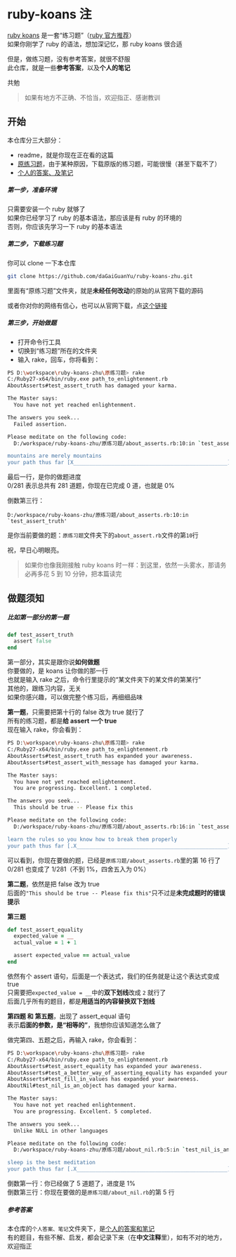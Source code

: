 # ruby-koans 注
[ruby koans](http://rubykoans.com/) 是一套“练习题”（[ruby 官方推荐](https://www.ruby-lang.org/zh_cn/documentation/)）  
如果你刚学了 ruby 的语法，想加深记忆，那 ruby koans 很合适  

但是，做练习题，没有参考答案，就很不舒服  
此仓库，就是一些**参考答案**，以及**个人的笔记**  

共勉

> 如果有地方不正确、不恰当，欢迎指正、感谢教训

## 开始
本仓库分三大部分：
+ readme，就是你现在正在看的这篇
+ [原练习题](https://github.com/daGaiGuanYu/ruby-koans-zhu/tree/main/%E4%B8%AA%E4%BA%BA%E7%AD%94%E6%A1%88%E3%80%81%E7%AC%94%E8%AE%B0)，由于某种原因，下载原版的练习题，可能很慢（甚至下载不了）
+ [个人的答案、及笔记](https://github.com/daGaiGuanYu/ruby-koans-zhu/tree/main/%E4%B8%AA%E4%BA%BA%E7%AD%94%E6%A1%88%E3%80%81%E7%AC%94%E8%AE%B0)

##### 第一步，准备环境
只需要安装一个 ruby 就够了  
如果你已经学习了 ruby 的基本语法，那应该是有 ruby 的环境的  
否则，你应该先学习一下 ruby 的基本语法

##### 第二步，下载练习题
你可以 clone 一下本仓库
```bash
git clone https://github.com/daGaiGuanYu/ruby-koans-zhu.git
```
里面有“原练习题”文件夹，就是**未经任何改动**的原始的从官网下载的源码  

或者你对你的网络有信心，也可以从官网下载，点[这个链接](http://rubykoans.com/)

##### 第三步，开始做题
+ 打开命令行工具
+ 切换到“练习题”所在的文件夹
+ 输入 rake，回车，你将看到：

```bash
PS D:\workspace\ruby-koans-zhu\原练习题> rake
C:/Ruby27-x64/bin/ruby.exe path_to_enlightenment.rb
AboutAsserts#test_assert_truth has damaged your karma.

The Master says:
  You have not yet reached enlightenment.

The answers you seek...
  Failed assertion.

Please meditate on the following code:
  D:/workspace/ruby-koans-zhu/原练习题/about_asserts.rb:10:in `test_assert_truth'

mountains are merely mountains
your path thus far [X_________________________________________________] 0/281 (0%)
```

最后一行，是你的做题进度  
0/281 表示总共有 281 道题，你现在已完成 0 道，也就是 0%  

倒数第三行：
```base
D:/workspace/ruby-koans-zhu/原练习题/about_asserts.rb:10:in `test_assert_truth'
```
是你当前要做的题：```原练习题```文件夹下的```about_assert.rb```文件的第```10```行  

祝，早日心明眼亮。

> 如果你也像我刚接触 ruby koans 时一样：到这里，依然一头雾水，那请务必再多花 5 到 10 分钟，把本篇读完

## 做题须知
##### 比如第一部分的第一题
```ruby
def test_assert_truth
  assert false
end
```
第一部分，其实是跟你说**如何做题**  
你要做的，是 koans 让你做的那一行  
也就是输入 rake 之后，命令行里提示的“某文件夹下的某文件的第某行”  
其他的，跟练习内容，无关  
如果你感兴趣，可以做完整个练习后，再细细品味

**第一题**，只需要把第十行的 false 改为 true 就行了  
所有的练习题，都是**给 assert 一个 true**  
现在输入 rake，你会看到：
```bash
PS D:\workspace\ruby-koans-zhu\原练习题> rake
C:/Ruby27-x64/bin/ruby.exe path_to_enlightenment.rb
AboutAsserts#test_assert_truth has expanded your awareness.
AboutAsserts#test_assert_with_message has damaged your karma.

The Master says:
  You have not yet reached enlightenment.
  You are progressing. Excellent. 1 completed.

The answers you seek...
  This should be true -- Please fix this

Please meditate on the following code:
  D:/workspace/ruby-koans-zhu/原练习题/about_asserts.rb:16:in `test_assert_with_message'

learn the rules so you know how to break them properly
your path thus far [.X________________________________________________] 1/281 (0%)
```
可以看到，你现在要做的题，已经是```原练习题/about_asserts.rb```里的第 16 行了  
0/281 也变成了 1/281（不到 1%，四舍五入为 0%）

**第二题**，依然是把 false 改为 true  
后面的```"This should be true -- Please fix this"```只不过是**未完成题时的错误提示**  

**第三题**
```ruby
def test_assert_equality
  expected_value = __
  actual_value = 1 + 1

  assert expected_value == actual_value
end
```
依然有个 assert 语句，后面是一个表达式，我们的任务就是让这个表达式变成 true  
只需要把```expected_value = __```中的**双下划线**改成 ```2``` 就行了  
后面几乎所有的题目，都是**用适当的内容替换双下划线**  

**第四题 和 第五题**，出现了 assert_equal 语句  
表示**后面的参数，是“相等的”**，我想你应该知道怎么做了  

做完第四、五题之后，再输入 rake，你会看到：
```bash
PS D:\workspace\ruby-koans-zhu\原练习题> rake
C:/Ruby27-x64/bin/ruby.exe path_to_enlightenment.rb
AboutAsserts#test_assert_equality has expanded your awareness.
AboutAsserts#test_a_better_way_of_asserting_equality has expanded your awareness.
AboutAsserts#test_fill_in_values has expanded your awareness.
AboutNil#test_nil_is_an_object has damaged your karma.

The Master says:
  You have not yet reached enlightenment.
  You are progressing. Excellent. 5 completed.

The answers you seek...
  Unlike NULL in other languages

Please meditate on the following code:
  D:/workspace/ruby-koans-zhu/原练习题/about_nil.rb:5:in `test_nil_is_an_object'

sleep is the best meditation
your path thus far [.X________________________________________________] 5/281 (1%)
```
倒数第一行：你已经做了 5 道题了，进度是 1%  
倒数第三行：你现在要做的是```原练习题/about_nil.rb```的第 5 行  

##### 参考答案
本仓库的```个人答案、笔记```文件夹下，是[个人的答案和笔记](https://github.com/daGaiGuanYu/ruby-koans-zhu/tree/main/%E4%B8%AA%E4%BA%BA%E7%AD%94%E6%A1%88%E3%80%81%E7%AC%94%E8%AE%B0)  
有的题目，有些不解、启发，都会记录下来（在**中文注释**里），如有不对的地方，欢迎指正